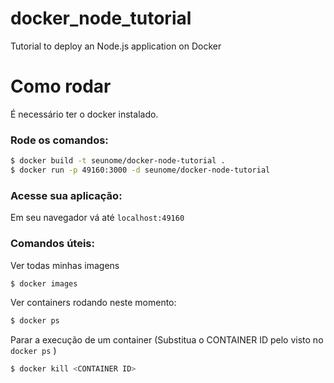 # docker_node_tutorial
Tutorial to deploy an Node.js application on Docker


# Como rodar

É necessário ter o docker instalado.

### Rode os comandos:

```sh
$ docker build -t seunome/docker-node-tutorial .
$ docker run -p 49160:3000 -d seunome/docker-node-tutorial
```

### Acesse sua aplicação:

Em seu navegador vá até `localhost:49160`

### Comandos úteis:

Ver todas minhas imagens
```sh
$ docker images
```

Ver containers rodando neste momento:
```sh
$ docker ps
```

Parar a execução de um container (Substitua o CONTAINER ID pelo visto no `docker ps` )
```sh
$ docker kill <CONTAINER ID>
```
